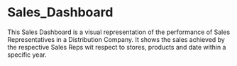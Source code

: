 # Sales_Dashboard
This Sales Dashboard is a visual representation of the performance of Sales Representatives in a Distribution Company. It shows the sales achieved by the respective Sales Reps wit respect to stores, products and date within a specific year.
